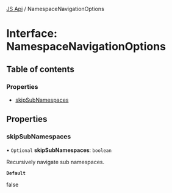 [JS Api](../index.md) / NamespaceNavigationOptions

# Interface: NamespaceNavigationOptions

## Table of contents

### Properties

- [skipSubNamespaces](NamespaceNavigationOptions.md#skipsubnamespaces)

## Properties

### skipSubNamespaces

• `Optional` **skipSubNamespaces**: `boolean`

Recursively navigate sub namespaces.

**`Default`**

false

